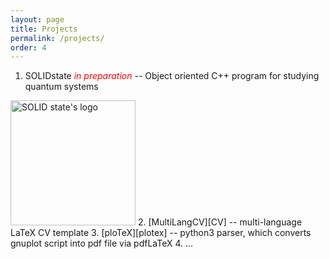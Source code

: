 ```yaml
---
layout: page
title: Projects
permalink: /projects/
order: 4
---
```


1. SOLIDstate <span style="color:red">*in preparation*</span> -- Object oriented C++ program for studying quantum systems 
<img src="../logo.png" alt="SOLID state's logo" width="200"/>
2. [MultiLangCV][CV] -- multi-language LaTeX CV template
3. [ploTeX][plotex] -- python3 parser, which converts gnuplot script into pdf file via pdfLaTeX
4. ...

[CV]: https://github.com/andywiecko/MultiLangCV
[plotex]: https://github.com/andywiecko/plotex
